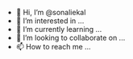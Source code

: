 - 👋 Hi, I’m @sonaliekal
- 👀 I’m interested in ...
- 🌱 I’m currently learning ...
- 💞️ I’m looking to collaborate on ...
- 📫 How to reach me ...

<!---
sonaliekal/sonaliekal is a ✨ special ✨ repository because its `README.md` (this file) appears on your GitHub profile.
You can click the Preview link to take a look at your changes.
--->
